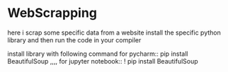 # WebScrapping
here i scrap some specific data from a website
install the specific python library and then run the code in your compiler

install library with following command
for pycharm::
pip install BeautifulSoup   ,,,,
for jupyter notebook::
! pip install BeautifulSoup
